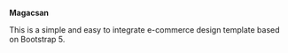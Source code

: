 **Magacsan**

This is a simple and easy to integrate e-commerce design template based on Bootstrap 5.
